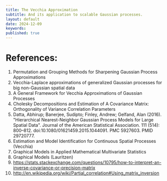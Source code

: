 ```yaml
---
title: The Vecchia Approximation
subtitle: And its application to scalable Gaussian processes.
layout: default
date: 2024-12-09
keywords:
published: true
---
```


# References:
1. Permutation and Grouping Methods for Sharpening Gaussian Process Approximations
2. Vecchia-Laplace approximations of generalized Gaussian processes for big non-Gaussian spatial data
3. A General Framework for Vecchia Approximations of Gaussian Processes
4. Cholesky Decompositions and Estimation of A Covariance Matrix: Orthogonality of Variance Correlation Parameters
5. Datta, Abhirup; Banerjee, Sudipto; Finley, Andrew; Gelfand, Alan (2016). "Hierarchical Nearest-Neighbor Gaussian Process Models for Large Spatial Data". Journal of the American Statistical Association. 111 (514): 800–812. doi:10.1080/01621459.2015.1044091. PMC 5927603. PMID 29720777.
6. Estimation and Model Identification for Continuous Spatial Processes (Vecchia)
7. Graphical Models in Applied Mathematical Multivariate Statistics
8. Graphical Models (Lauritzen)
9. https://stats.stackexchange.com/questions/10795/how-to-interpret-an-inverse-covariance-or-precision-matrix
10. http://en.wikipedia.org/wiki/Partial_correlation#Using_matrix_inversion
